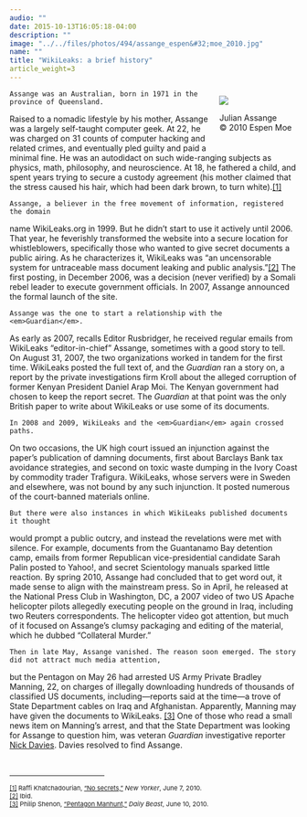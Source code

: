 ```yaml
---
audio: ""
date: 2015-10-13T16:05:18-04:00
description: ""
image: "../../files/photos/494/assange_espen&#32;moe_2010.jpg"
name: ""
title: "WikiLeaks: a brief history"
article_weight=3
---
```

<div class="content">
  <div style="float:right;padding:10px">
	<img src="../../files/photos/494/assange_espen&#32;moe_2010.jpg" /><br />
	<p class="caption">
		Julian Assange<br />
		&copy; 2010 Espen Moe</p>
  </div>

	Assange was an Australian, born in 1971 in the province of Queensland. 
Raised to a nomadic lifestyle by his mother, Assange was a largely self-taught 
computer geek. At 22, he was charged on 31 counts of computer hacking and 
related crimes, and eventually pled guilty and paid a minimal fine. He was an 
autodidact on such wide-ranging subjects as physics, math, philosophy, and neuroscience. 
At 18, he fathered a child, and spent years trying to secure a custody agreement 
(his mother claimed that the stress caused his hair, which had been dark brown, 
to turn white).<a href="case_id_70_id_627.html#_ftn1" name="_ftnref1" title="">[1]</a>

	Assange, a believer in the free movement of information, registered the domain 
name WikiLeaks.org in 1999. But he didn&rsquo;t start to use it actively until 2006. 
That year, he feverishly transformed the website into a secure location for whistleblowers, 
specifically those who wanted to give secret documents a public airing. As he characterizes it, 
WikiLeaks was &ldquo;an uncensorable system for untraceable mass document leaking and public 
analysis.&rdquo;<a href="case_id_70_id_627.html#_ftn2" name="_ftnref2" title="">[2]</a> The 
first posting, in December 2006, was a decision (never verified) by a Somali rebel leader 
to execute government officials. In 2007, Assange announced the formal launch of the site.


	Assange was the one to start a relationship with the <em>Guardian</em>. 
As early as 2007, recalls Editor Rusbridger, he received regular emails from 
WikiLeaks &ldquo;editor-in-chief&rdquo; Assange, sometimes with a good story 
to tell. On August 31, 2007, the two organizations worked in tandem for the 
first time. WikiLeaks posted the full text of, and the <em>Guardian</em> 
ran a story on, a report by the private investigations firm Kroll about the 
alleged corruption of former Kenyan President Daniel Arap Moi. The Kenyan 
government had chosen to keep the report secret. The <em>Guardian</em> at 
that point was the only British paper to write about WikiLeaks 
or use some of its documents.


	In 2008 and 2009, WikiLeaks and the <em>Guardian</em> again crossed paths. 
On two occasions, the UK high court issued an injunction against the paper&rsquo;s 
publication of damning documents, first about Barclays Bank tax avoidance strategies, 
and second on toxic waste dumping in the Ivory Coast by commodity trader Trafigura. 
WikiLeaks, whose servers were in Sweden and elsewhere, was not bound by any such injunction. 
It posted numerous of the court-banned materials online.


	But there were also instances in which WikiLeaks published documents it thought 
would prompt a public outcry, and instead the revelations were met with silence. 
For example, documents from the Guantanamo Bay detention camp, emails from former 
Republican vice-presidential candidate Sarah Palin posted to Yahoo!, and secret 
Scientology manuals sparked little reaction. By spring 2010, Assange had concluded 
that to get word out, it made sense to align with the mainstream press. So in April, 
he released at the National Press Club in Washington, DC, a 2007 video of two US Apache 
helicopter pilots allegedly executing people on the ground in Iraq, including two Reuters 
correspondents. The helicopter video got attention, but much of it focused on Assange&rsquo;s 
clumsy packaging and editing of the material, which he dubbed &ldquo;Collateral Murder.&rdquo;&nbsp;


	Then in late May, Assange vanished. The reason soon emerged. The story did not attract much media attention, 
but the Pentagon on May 26 had arrested US Army Private Bradley Manning, 22, on charges of illegally downloading 
hundreds of thousands of classified US documents, including&mdash;reports said at the time&mdash;a trove of 
State Department cables on Iraq and Afghanistan. Apparently, Manning may have given the documents to WikiLeaks.
<a href="case_id_70_id_627.html#_ftn3" name="_ftnref3" title="">[3]</a> One of those who read a 
small news item on Manning&rsquo;s arrest, and that the State Department was looking for Assange 
to question him, was veteran <em>Guardian</em> investigative reporter 
<a href="case_id_70_id_171_c_bio.html">Nick Davies</a>. Davies resolved to find Assange.

<div>
  <br clear="all" />
  <hr align="left" size="1" width="33%" />
  <div id="ftn1">
    <span style="font-size: 11px;">
      <a href="case_id_70_id_627.html#_ftnref1" name="_ftn1" title="">[1]</a>
      Raffi Khatchadourian, 
      <a class="extlink" href="http://www.newyorker.com/reporting/2010/06/07/100607fa_fact_khatchadourian" target="_blank">&ldquo;No secrets,&rdquo;</a>
      <em>New Yorker</em>, June 7, 2010.
   </span>
  </div>
  <div id="ftn2">
    <span style="font-size: 11px;">
      <a href="case_id_70_id_627.html#_ftnref2" name="_ftn2" title="">[2]</a> Ibid.
    </span>
  </div>
  <div id="ftn3">
    <span style="font-size: 11px;">
      <a href="case_id_70_id_627.html#_ftnref3" name="_ftn3" title="">[3]</a>
       Philip Shenon, 
       <a class="extlink" href="http://www.thedailybeast.com/blogs-and-stories/2010-06-10/wikileaks-founder-julian-assange-hunted-by-pentagon-over-massive-leak/#" target="_blank">&ldquo;Pentagon Manhunt,&rdquo;</a> 
       <em>Daily Beast</em>, June 10, 2010.
       </span>
  </div>
  </div>
</div>
